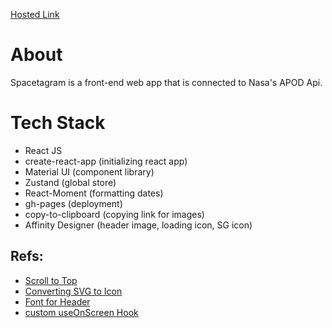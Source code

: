 [Hosted Link](https://caseymockbee97.github.io/spacetagram/)

# About

Spacetagram is a front-end web app that is connected to Nasa's APOD Api.

# Tech Stack

- React JS
- create-react-app (initializing react app)
- Material UI (component library)
- Zustand (global store)
- React-Moment (formatting dates)
- gh-pages (deployment)
- copy-to-clipboard (copying link for images)
- Affinity Designer (header image, loading icon, SG icon)

## Refs:

- [Scroll to Top](https://www.coderomeos.org/scroll-to-top-of-the-page-a-simple-react-component)
- [Converting SVG to Icon](https://convertio.co/svg-ico/)
- [Font for Header](https://www.fontspace.com/edge-of-the-galaxy-font-f45748)
- [custom useOnScreen Hook](https://www.youtube.com/watch?v=QD4GcZJObXg&ab_channel=LeighHalliday)
